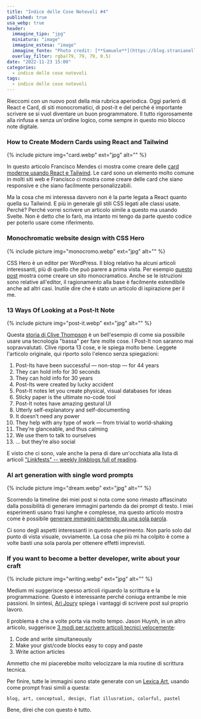 ```yaml
---
title: "Indice delle Cose Notevoli #4"
published: true
usa_webp: true
header:
  immagine_tipo: "jpg"
  miniatura: "image"
  immagine_estesa: "image"
  immagine_fonte: "Photo credit: [**Samuele**](https://blog.stranianelli.com/)"
  overlay_filter: rgba(79, 79, 79, 0.5)
date: "2022-11-23 15:00"
categories:
  - indice delle cose notevoli
tags:
  - indice delle cose notevoli
---
```


Rieccomi con un nuovo post della mia rubrica aperiodica. Oggi parlerò di React e Card, di siti monocromatici, di post-it e del perché é importante scrivere se si vuol diventare un buon programmatore. Il tutto rigorosamente alla rinfusa e senza un'ordine logico, come sempre in questo mio blocco note digitale.

### How to Create Modern Cards using React and Tailwind

{% include picture img="card.webp" ext="jpg" alt="" %}

In questo articolo Francisco Mendes ci mostra come creare delle [card moderne usando React e Tailwind](https://dev.to/franciscomendes10866/how-to-create-modern-cards-using-react-and-tailwind-2ded). Le card sono un elemento molto comune in molti siti web e Francisco ci mostra come creare delle card che siano responsive e che siano facilmente personalizzabili.

Ma la cosa che mi interessa davvero non è la parte legata a React quanto quella su Tailwind. E più in generale gli stili CSS legati alle classi usate. Perché? Perché vorrei scrivere un articolo simile a questo ma usando Svelte. Non è detto che lo farò, ma intanto mi tengo da parte questo codice per poterlo usare come riferimento.

### Monochromatic website design with CSS Hero

{% include picture img="monocromo.webp" ext="jpg" alt="" %}

CSS Hero è un editor per WordPress. Il blog relativo ha alcuni articoli interessanti, più di quello che può parere a prima vista. Per esempio [questo post](https://www.csshero.org/monochromatic-website-design-css-hero/) mostra come creare un sito monocramatico. Anche se le istruzioni sono relative all'editor, il ragionamento alla base è facilmente estendibile anche ad altri casi. Inutile dire che è stato un articolo di ispirazione per il me.

### 13 Ways Of Looking at a Post-It Note

{% include picture img="post-it.webp" ext="jpg" alt="" %}

Questa [storia di Clive Thompson](https://forge.medium.com/13-ways-of-looking-at-a-post-it-note-6d72cd035c7d) è un bell'esempio di come sia possibile usare una tecnologia "bassa" per fare molte cose. I Post-It non saranno mai sopravvalutati. Clive riporta 13 cose, e le spiega molto bene. Leggete l'articolo originale, qui riporto solo l'elenco senza spiegazioni:

1. Post-Its have been successful — non-stop — for 44 years
2. They can hold info for 30 seconds
3. They can hold info for 30 years
4. Post-Its were created by lucky accident
5. Post-It notes let you create physical, visual databases for ideas
6. Sticky paper is the ultimate no-code tool
7. Post-It notes have amazing gestural UI
8. Utterly self-explanatory and self-documenting
9. It doesn’t need any power
10. They help with any type of work — from trivial to world-shaking
11. They’re glanceable, and thus calming
12. We use them to talk to ourselves
13. … but they’re also social

E visto che ci sono, vale anche la pena di dare un'occhiata alla lista di articoli ["Linkfests" -- weekly linkblogs full of reading](https://clivethompson.medium.com/list/linkfests-weekly-linkblogs-full-of-reading-a485ef98cc22).

### AI art generation with single word prompts

{% include picture img="dream.webp" ext="jpg" alt="" %}

Scorrendo la timeline dei miei post si nota come sono rimasto affascinato dalla possibilità di generare immagini partendo da dei prompt di testo. I miei esperimenti usano frasi lunghe e complesse, ma questo articolo mostra come è possibile [generare immagini partendo da una sola parola](https://timnwells.medium.com/ai-art-generation-with-single-word-prompts-6714ecb85f27).

Ci sono degli aspetti interessanti in questo esperimento. Non parlo solo dal punto di vista visuale, ovviamente. La cosa che più mi ha colpito è come a volte basti una sola parola per ottenere effetti imprevisti.

### If you want to become a better developer, write about your craft

{% include picture img="writing.webp" ext="jpg" alt="" %}

Medium mi suggerisce spesso articoli riguardo la scrittura e la programmazione. Questo è interessante perché coniuga entrambe le mie passioni. In sintesi, [Ari Joury](https://medium.com/geekculture/if-you-want-to-become-a-better-developer-write-about-your-craft-58050b481974) spiega i vantaggi di scrivere post sul proprio lavoro.

Il problema è che a volte porta via molto tempo. Jason Huynh, in un altro articolo, suggerisce [3 modi per scrivere articoli tecnici velocemente](https://medium.com/geekculture/3-ways-to-write-technical-articles-more-productively-d29cf036a164):

1. Code and write simultaneously
2. Make your gist/code blocks easy to copy and paste
3. Write action articles

Ammetto che mi piacerebbe molto velocizzare la mia routine di scrittura tecnica.

Per finire, tutte le immagini sono state generate con un [Lexica Art](https://medium.com/data-driven-fiction/lexica-art-how-to-search-and-create-images-with-artificial-intelligence-58ca51e63394), usando come prompt frasi simili a questa:

```
blog, art, conceptual, design, flat illusration, colorful, pastel
```

Bene, direi che con questo è tutto.
